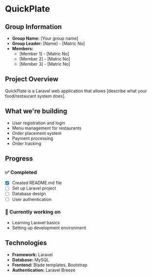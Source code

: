 # QuickPlate

## Group Information
- **Group Name:** [Your group name]
- **Group Leader:** [Name] - [Matric No]
- **Members:**
  - [Member 1] - [Matric No]
  - [Member 2] - [Matric No]
  - [Member 3] - [Matric No]

## Project Overview
QuickPlate is a Laravel web application that allows [describe what your food/restaurant system does].

## What we're building
- User registration and login
- Menu management for restaurants
- Order placement system
- Payment processing
- Order tracking

## Progress
### ✅ Completed
- [x] Created README.md file
- [ ] Set up Laravel project
- [ ] Database design
- [ ] User authentication

### 🚧 Currently working on
- Learning Laravel basics
- Setting up development environment

## Technologies
- **Framework:** Laravel
- **Database:** MySQL
- **Frontend:** Blade templates, Bootstrap
- **Authentication:** Laravel Breeze
